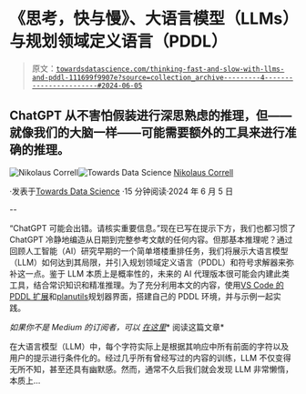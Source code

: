 # 《思考，快与慢》、大语言模型（LLMs）与规划领域定义语言（PDDL）

> 原文：[`towardsdatascience.com/thinking-fast-and-slow-with-llms-and-pddl-111699f9907e?source=collection_archive---------4-----------------------#2024-06-05`](https://towardsdatascience.com/thinking-fast-and-slow-with-llms-and-pddl-111699f9907e?source=collection_archive---------4-----------------------#2024-06-05)

## ChatGPT 从不害怕假装进行深思熟虑的推理，但——就像我们的大脑一样——可能需要额外的工具来进行准确的推理。

[](https://medium.com/@nikolaus.correll?source=post_page---byline--111699f9907e--------------------------------)![Nikolaus Correll](https://medium.com/@nikolaus.correll?source=post_page---byline--111699f9907e--------------------------------)[](https://towardsdatascience.com/?source=post_page---byline--111699f9907e--------------------------------)![Towards Data Science](https://towardsdatascience.com/?source=post_page---byline--111699f9907e--------------------------------) [Nikolaus Correll](https://medium.com/@nikolaus.correll?source=post_page---byline--111699f9907e--------------------------------)

·发表于[Towards Data Science](https://towardsdatascience.com/?source=post_page---byline--111699f9907e--------------------------------) ·15 分钟阅读·2024 年 6 月 5 日

--

“ChatGPT 可能会出错。请核实重要信息。”现在已写在提示下方，我们也都习惯了 ChatGPT 冷静地编造从日期到完整参考文献的任何内容。但那基本推理呢？通过回顾人工智能（AI）研究早期的一个简单塔楼重排任务，我们将展示大语言模型（LLM）如何达到其局限，并引入规划领域定义语言（PDDL）和符号求解器来弥补这一点。鉴于 LLM 本质上是概率性的，未来的 AI 代理版本很可能会内建此类工具，结合常识知识和精准推理。为了充分利用本文的内容，使用[VS Code 的 PDDL 扩展](https://marketplace.visualstudio.com/items?itemName=jan-dolejsi.pddl)和[planutils](https://github.com/AI-Planning/planutils)规划器界面，搭建自己的 PDDL 环境，并与示例一起实践。

*如果你不是 Medium 的订阅者，可以* [*在这里*](https://medium.com/towards-data-science/thinking-fast-and-slow-with-llms-and-pddl-111699f9907e?sk=8792c884cc6498579bdd1cca6c5e00cb)* 阅读这篇文章*

在大语言模型（LLM）中，每个字符实际上是根据其响应中所有前面的字符以及用户的提示进行条件化的。经过几乎所有曾经写过的内容的训练，LLM 不仅变得无所不知，甚至还具有幽默感。然而，通常不久后我们就会发现 LLM 非常懒惰，本质上…

